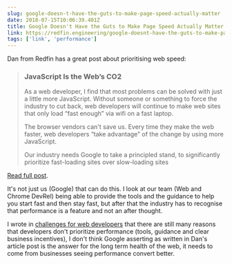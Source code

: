 ```yaml
---
slug: google-doesn-t-have-the-guts-to-make-page-speed-actually-matter
date: 2018-07-15T10:06:39.401Z
title: Google Doesn't Have the Guts to Make Page Speed Actually Matter
link: https://redfin.engineering/google-doesnt-have-the-guts-to-make-page-speed-actually-matter-ab2a1a8fe496
tags: ['link', 'performance']
---
```

Dan from Redfin has a great post about prioritising web speed:

> ### JavaScript Is the Web&#x2019;s CO2
> 
> As a web developer, I find that most problems can be solved with just a little more JavaScript. Without someone or something to force the industry to cut back, web developers will continue to make web sites that only load &#x201c;fast enough&#x201d; via wifi on a fast laptop.
> 
> The browser vendors can't save us. Every time they make the web faster, web developers &#x201c;take advantage&#x201d; of the change by using more JavaScript.
> 
> Our industry needs Google to take a principled stand, to significantly prioritize fast-loading sites over slow-loading sites

[Read full post](https://redfin.engineering/google-doesnt-have-the-guts-to-make-page-speed-actually-matter-ab2a1a8fe496).

It's not just us (Google) that can do this. I look at our team (Web and Chrome DevRel) being able to provide the tools and the guidance to help you start fast and then stay fast, but after that the industry has to recognise that performance is a feature and not an after thought. 

I wrote in [challenges for web developers](https://paul.kinlan.me/challenges-for-web-developers/) that there are still many reasons that developers don't prioritize performance (tools, guidance and clear business incentives), I don't think Google asserting as written in Dan's article post is the answer for the long term health of the web, it needs to come from businesses seeing performance convert better.
